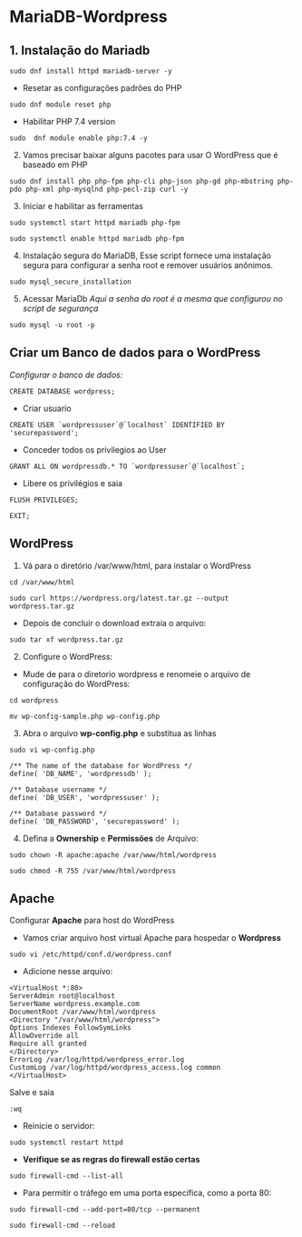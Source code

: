 # MariaDB-Wordpress

## 1. Instalação do Mariadb

```
sudo dnf install httpd mariadb-server -y
```

- Resetar as configurações padrões do PHP

```
sudo dnf module reset php
```

- Habilitar PHP 7.4 version

```
sudo  dnf module enable php:7.4 -y
```

2. Vamos precisar baixar alguns pacotes para usar O WordPress que é baseado em PHP

```
sudo dnf install php php-fpm php-cli php-json php-gd php-mbstring php-pdo php-xml php-mysqlnd php-pecl-zip curl -y
```

3. Iniciar e habilitar as ferramentas

```
sudo systemctl start httpd mariadb php-fpm
```
```
sudo systemctl enable httpd mariadb php-fpm
```

4. Instalação segura do MariaDB, Esse script fornece uma instalação segura para configurar a senha root e remover usuários anônimos.

```
sudo mysql_secure_installation
```

5. Acessar MariaDb
*Aqui a senha do root é a mesma que configurou no script de segurança*

```
sudo mysql -u root -p
```

## Criar um Banco de dados para o WordPress
*Configurar o banco de dados:*

```
CREATE DATABASE wordpress;
```

- Criar usuario

```
CREATE USER `wordpressuser`@`localhost` IDENTIFIED BY 'securepassword';
```

- Conceder todos os privilegios ao User

```
GRANT ALL ON wordpressdb.* TO `wordpressuser`@`localhost`;
```

- Libere os privilégios e saia

```
FLUSH PRIVILEGES;
```
```
EXIT;
```

## WordPress

1. Vá para o diretório /var/www/html, para instalar o WordPress

```
cd /var/www/html
```
```
sudo curl https://wordpress.org/latest.tar.gz --output wordpress.tar.gz
```

- Depois de concluir o download extraia o arquivo:

```
sudo tar xf wordpress.tar.gz
```

2. Configure o WordPress:
- Mude de para o diretorio wordpress e renomeie o arquivo de configuração do WordPress:

```
cd wordpress
```

```
mv wp-config-sample.php wp-config.php
```

3. Abra o arquivo __wp-config.php__ e substitua as linhas

```
sudo vi wp-config.php
```

```
/** The name of the database for WordPress */
define( 'DB_NAME', 'wordpressdb' );

/** Database username */
define( 'DB_USER', 'wordpressuser' );

/** Database password */
define( 'DB_PASSWORD', 'securepassword' );
```

4. Defina a __Ownership__ e __Permissões__ de Arquivo:

```
sudo chown -R apache:apache /var/www/html/wordpress
```
```
sudo chmod -R 755 /var/www/html/wordpress
```

## Apache

Configurar __Apache__ para host do WordPress

- Vamos criar arquivo host virtual Apache para hospedar o __Wordpress__

```
sudo vi /etc/httpd/conf.d/wordpress.conf
```

- Adicione nesse arquivo:

```
<VirtualHost *:80>
ServerAdmin root@localhost
ServerName wordpress.example.com
DocumentRoot /var/www/html/wordpress
<Directory "/var/www/html/wordpress">
Options Indexes FollowSymLinks
AllowOverride all
Require all granted
</Directory>
ErrorLog /var/log/httpd/wordpress_error.log
CustomLog /var/log/httpd/wordpress_access.log common
</VirtualHost>
```

Salve e saia 
```
:wq
```

- Reinicie o servidor:

```
sudo systemctl restart httpd
```

- __Verifique se as regras do firewall estão certas__

```
sudo firewall-cmd --list-all
```

- Para permitir o tráfego em uma porta específica, como a porta 80:
```
sudo firewall-cmd --add-port=80/tcp --permanent
```
```
sudo firewall-cmd --reload
```
